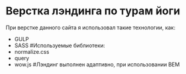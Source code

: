 # Верстка лэндинга по турам йоги
При верстке данного сайта я использовал такие технологии, как:
  - GULP
  - SASS
#Используемые библиотеки:
  - normalize.css
  - query
  - wow.js
#Лэндинг выполнен адаптивно, при использовании BEM
